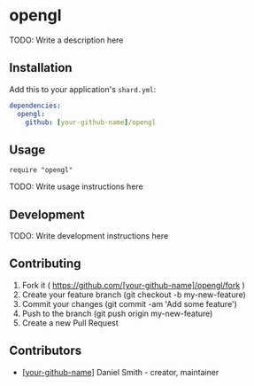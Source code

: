 # opengl

TODO: Write a description here

## Installation

Add this to your application's `shard.yml`:

```yaml
dependencies:
  opengl:
    github: [your-github-name]/opengl
```

## Usage

```crystal
require "opengl"
```

TODO: Write usage instructions here

## Development

TODO: Write development instructions here

## Contributing

1. Fork it ( https://github.com/[your-github-name]/opengl/fork )
2. Create your feature branch (git checkout -b my-new-feature)
3. Commit your changes (git commit -am 'Add some feature')
4. Push to the branch (git push origin my-new-feature)
5. Create a new Pull Request

## Contributors

- [[your-github-name]](https://github.com/[your-github-name]) Daniel Smith - creator, maintainer
